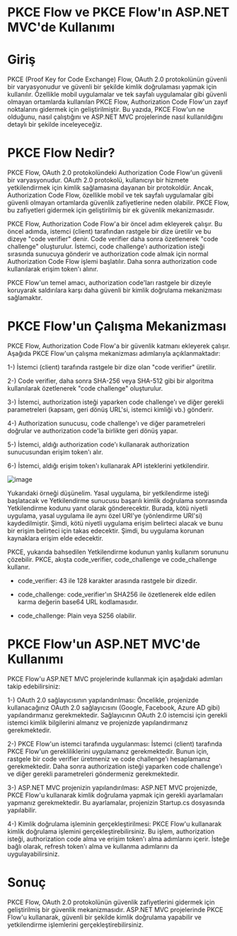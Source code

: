 # PKCE Flow ve PKCE Flow'ın ASP.NET MVC'de Kullanımı

# Giriş

PKCE (Proof Key for Code Exchange) Flow, OAuth 2.0 protokolünün güvenli bir varyasyonudur ve güvenli bir şekilde kimlik doğrulaması yapmak için kullanılır. Özellikle mobil uygulamalar ve tek sayfalı uygulamalar gibi güvenli olmayan ortamlarda kullanılan PKCE Flow, Authorization Code Flow'un zayıf noktalarını gidermek için geliştirilmiştir. Bu yazıda, PKCE Flow'un ne olduğunu, nasıl çalıştığını ve ASP.NET MVC projelerinde nasıl kullanıldığını detaylı bir şekilde inceleyeceğiz.

# PKCE Flow Nedir?

PKCE Flow, OAuth 2.0 protokolündeki Authorization Code Flow'un güvenli bir varyasyonudur. OAuth 2.0 protokolü, kullanıcıyı bir hizmete yetkilendirmek için kimlik sağlamasına dayanan bir protokoldür. Ancak, Authorization Code Flow, özellikle mobil ve tek sayfalı uygulamalar gibi güvenli olmayan ortamlarda güvenlik zafiyetlerine neden olabilir. PKCE Flow, bu zafiyetleri gidermek için geliştirilmiş bir ek güvenlik mekanizmasıdır.

PKCE Flow, Authorization Code Flow'a bir öncel adım ekleyerek çalışır. Bu öncel adımda, istemci (client) tarafından rastgele bir dize üretilir ve bu dizeye "code verifier" denir. Code verifier daha sonra özetlenerek "code challenge" oluşturulur. İstemci, code challenge'ı authorization isteği sırasında sunucuya gönderir ve authorization code almak için normal Authorization Code Flow işlemi başlatılır. Daha sonra authorization code kullanılarak erişim token'ı alınır.

PKCE Flow'un temel amacı, authorization code'ları rastgele bir dizeyle koruyarak saldırılara karşı daha güvenli bir kimlik doğrulama mekanizması sağlamaktır.

# PKCE Flow'un Çalışma Mekanizması

PKCE Flow, Authorization Code Flow'a bir güvenlik katmanı ekleyerek çalışır. Aşağıda PKCE Flow'un çalışma mekanizması adımlarıyla açıklanmaktadır:

1-) İstemci (client) tarafında rastgele bir dize olan "code verifier" üretilir.

2-) Code verifier, daha sonra SHA-256 veya SHA-512 gibi bir algoritma kullanılarak özetlenerek "code challenge" oluşturulur.

3-) İstemci, authorization isteği yaparken code challenge'ı ve diğer gerekli parametreleri (kapsam, geri dönüş URL'si, istemci kimliği vb.) gönderir.

4-) Authorization sunucusu, code challenge'ı ve diğer parametreleri doğrular ve authorization code'la birlikte geri dönüş yapar.

5-) İstemci, aldığı authorization code'ı kullanarak authorization sunucusundan erişim token'ı alır.

6-) İstemci, aldığı erişim token'ı kullanarak API isteklerini yetkilendirir.

![image](https://github.com/ArdaOdabasi/Turkcell_GYGY2023_Homeworks/assets/61662021/aede0020-5bde-4c46-9ec0-606f8fa50c41)

Yukarıdaki örneği düşünelim. Yasal uygulama, bir yetkilendirme isteği başlatacak ve Yetkilendirme sunucusu başarılı kimlik doğrulama sonrasında Yetkilendirme kodunu yanıt olarak gönderecektir. Burada, kötü niyetli uygulama, yasal uygulama ile aynı özel URI'ye (yönlendirme URI'si) kaydedilmiştir. Şimdi, kötü niyetli uygulama erişim belirteci alacak ve bunu bir erişim belirteci için takas edecektir. Şimdi, bu uygulama korunan kaynaklara erişim elde edecektir.

PKCE, yukarıda bahsedilen Yetkilendirme kodunun yanlış kullanım sorununu çözebilir. PKCE, akışta code_verifier, code_challenge ve code_challenge kullanır.

* code_verifier: 43 ile 128 karakter arasında rastgele bir dizedir.

* code_challenge: code_verifier'ın SHA256 ile özetlenerek elde edilen karma değerin base64 URL kodlamasıdır.

* code_challenge: Plain veya S256 olabilir.

# PKCE Flow'un ASP.NET MVC'de Kullanımı

PKCE Flow'u ASP.NET MVC projelerinde kullanmak için aşağıdaki adımları takip edebilirsiniz:

1-) OAuth 2.0 sağlayıcısının yapılandırılması: Öncelikle, projenizde kullanacağınız OAuth 2.0 sağlayıcısını (Google, Facebook, Azure AD gibi) yapılandırmanız gerekmektedir. Sağlayıcının OAuth 2.0 istemcisi için gerekli istemci kimlik bilgilerini almanız ve projenizde yapılandırmanız gerekmektedir.

2-) PKCE Flow'un istemci tarafında uygulanması: İstemci (client) tarafında PKCE Flow'un gerekliliklerini uygulamanız gerekmektedir. Bunun için, rastgele bir code verifier üretmeniz ve code challenge'ı hesaplamanız gerekmektedir. Daha sonra authorization isteği yaparken code challenge'ı ve diğer gerekli parametreleri göndermeniz gerekmektedir.

3-) ASP.NET MVC projenizin yapılandırılması: ASP.NET MVC projenizde, PKCE Flow'u kullanarak kimlik doğrulama yapmak için gerekli ayarlamaları yapmanız gerekmektedir. Bu ayarlamalar, projenizin Startup.cs dosyasında yapılabilir.

4-) Kimlik doğrulama işleminin gerçekleştirilmesi: PKCE Flow'u kullanarak kimlik doğrulama işlemini gerçekleştirebilirsiniz. Bu işlem, authorization isteği, authorization code alma ve erişim token'ı alma adımlarını içerir. İsteğe bağlı olarak, refresh token'ı alma ve kullanma adımlarını da uygulayabilirsiniz.

# Sonuç

PKCE Flow, OAuth 2.0 protokolünün güvenlik zafiyetlerini gidermek için geliştirilmiş bir güvenlik mekanizmasıdır. ASP.NET MVC projelerinde PKCE Flow'u kullanarak, güvenli bir şekilde kimlik doğrulama yapabilir ve yetkilendirme işlemlerini gerçekleştirebilirsiniz.
